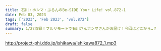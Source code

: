 ```yaml
---
title: 石川・ホンマ・ぶるんのBe-SIDE Your Life! vol.872-1
date: Feb 03, 2023
tags: ['2023', 'Feb 2023', 'vol.872']
draft: false
summary: 1/27収録！フルリモートで石川さんホンマさんがお届け！今回はどこから…？
---
```


http://project-phi.ddo.jp/ishikawa/ishikawa872_1.mp3
